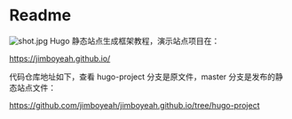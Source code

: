 # Readme

![shot.jpg](https://github.com/jimboyeah/jimboyeah.github.io/blob/hugo-project/assets/shot.jpg)
Hugo 静态站点生成框架教程，演示站点项目在：

https://jimboyeah.github.io/

代码仓库地址如下，查看 hugo-project 分支是原文件，master 分支是发布的静态站点文件：

https://github.com/jimboyeah/jimboyeah.github.io/tree/hugo-project
